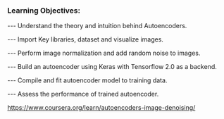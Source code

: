 ### Learning Objectives:

--- Understand the theory and intuition behind Autoencoders.

--- Import Key libraries, dataset and visualize images.

--- Perform image normalization and add random noise to images.

--- Build an autoencoder using Keras with Tensorflow 2.0 as a backend.

--- Compile and fit autoencoder model to training data.

--- Assess the performance of trained autoencoder.

https://www.coursera.org/learn/autoencoders-image-denoising/
